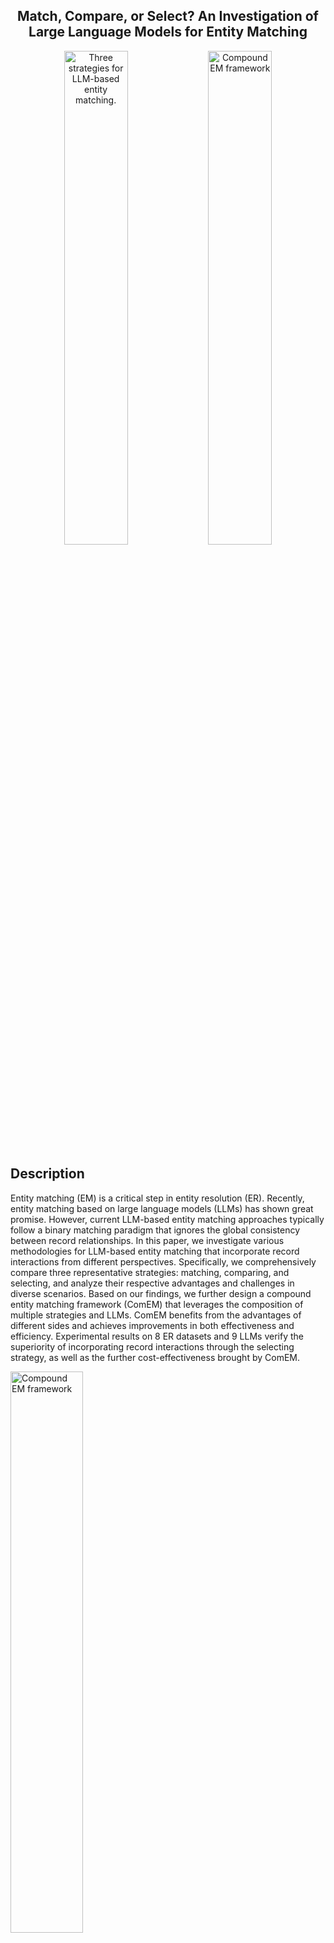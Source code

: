 <div align="center">
  <h2 id="llm4em">Match, Compare, or Select? An Investigation of Large Language Models for Entity Matching</h2>
  <img align=middle src="https://github.com/tshu-w/LLM4EM/assets/13161779/6b776084-2312-44cd-8572-eda8205f628b" alt="Three strategies for LLM-based entity matching." width="45%">
  <img align=middle src="https://github.com/tshu-w/LLM4EM/assets/13161779/41790e40-db87-4061-8442-0383402865b2" alt="Compound EM framework" width="45%">
</div>

## Description

Entity matching (EM) is a critical step in entity resolution (ER). Recently, entity matching based on large language models (LLMs) has shown great promise. However, current LLM-based entity matching approaches typically follow a binary matching paradigm that ignores the global consistency between record relationships. In this paper, we investigate various methodologies for LLM-based entity matching that incorporate record interactions from different perspectives. Specifically, we comprehensively compare three representative strategies: matching, comparing, and selecting, and analyze their respective advantages and challenges in diverse scenarios. Based on our findings, we further design a compound entity matching framework (ComEM) that leverages the composition of multiple strategies and LLMs. ComEM benefits from the advantages of different sides and achieves improvements in both effectiveness and efficiency. Experimental results on 8 ER datasets and 9 LLMs verify the superiority of incorporating record interactions through the selecting strategy, as well as the further cost-effectiveness brought by ComEM.

<img src="https://github.com/tshu-w/LLM4EM/assets/13161779/41790e40-db87-4061-8442-0383402865b2" alt="Compound EM framework" width="48%">

## How to run
First, install dependencies and prepare the data
```console
# clone project
git clone https://github.com/YourGithubName/your-repository-name
cd LLM4EM

# [SUGGESTED] use conda environment
conda env create -f environment.yaml
conda activate llm4em

# [ALTERNATIVE] install requirements directly
pip install -r requirements.txt

# prepare the data
git clone https://github.com/AI-team-UoA/pyJedAI data/pyJedAI
python src/blocking.py
```

Next, to obtain the main results of the paper:
```console
python src/{strategy}.py
```

## Citation
```
@article{YourName,
  title={Your Title},
  author={Your team},
  journal={Location},
  year={Year}
}
```
